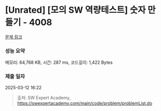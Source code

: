 # [Unrated] [모의 SW 역량테스트] 숫자 만들기 - 4008 

[문제 링크](https://swexpertacademy.com/main/code/problem/problemDetail.do?contestProbId=AWIeRZV6kBUDFAVH) 

### 성능 요약

메모리: 64,768 KB, 시간: 287 ms, 코드길이: 1,422 Bytes

### 제출 일자

2025-03-12 16:22



> 출처: SW Expert Academy, https://swexpertacademy.com/main/code/problem/problemList.do
